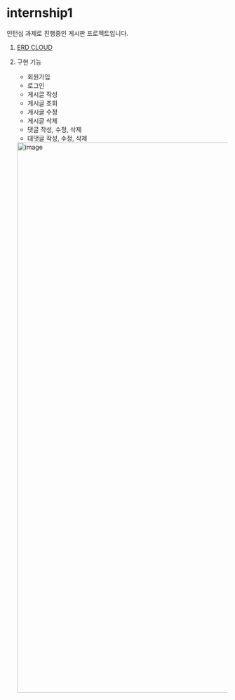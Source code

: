 # internship1
인턴십 과제로 진행중인 게시판 프로젝트입니다. 

1. [ERD CLOUD](https://www.erdcloud.com/d/YmcM5yNQJZRRzftZf)

2. 구현 기능
   - 회원가입
   - 로그인
   - 게시글 작성
   - 게시글 조회
   - 게시글 수정
   - 게시글 삭제
   - 댓글 작성, 수정, 삭제 
   - 대댓글 작성, 수정, 삭제
    <img width="1253" alt="image" src="https://github.com/minhee810/internship1/assets/100061907/fdf579ab-21cc-44fd-9a51-0de4c68205d8">

